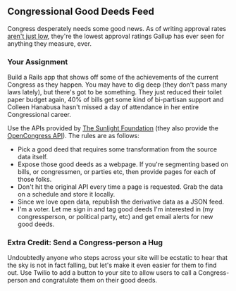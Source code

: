 ## Congressional Good Deeds Feed

Congress desperately needs some good news. As of writing approval rates [aren't just low](http://www.gallup.com/poll/171710/public-faith-congress-falls-again-hits-historic-low.aspx), they're the lowest approval ratings Gallup has ever seen for anything they measure, ever.

### Your Assignment

Build a Rails app that shows off some of the achievements of the current Congress as they happen. You may have to dig deep (they don't pass many laws lately), but there's got to be something. They just reduced their toilet paper budget again, 40% of bills get some kind of bi-partisan support and Colleen Hanabusa hasn't missed a day of attendance in her entire Congressional career.

Use the APIs provided by [The Sunlight Foundation](https://sunlightfoundation.com/api/) (they also provide the [OpenCongress API](http://www.opencongress.org/api)). The rules are as follows:

* Pick a good deed that requires some transformation from the source data itself.
* Expose those good deeds as a webpage. If you're segmenting based on bills, or congressmen, or parties etc, then provide pages for each of those folks.
* Don't hit the original API every time a page is requested. Grab the data on a schedule and store it locally.
* Since we love open data, republish the derivative data as a JSON feed.
* I'm a voter. Let me sign in and tag good deeds I'm interested in (my congressperson, or political party, etc) and get email alerts for new good deeds.

### Extra Credit: Send a Congress-person a Hug

Undoubtedly anyone who steps across your site will be ecstatic to hear that the sky is not in fact falling, but let's make it even easier for them to find out. Use Twilio to add a button to your site to allow users to call a Congress-person and congratulate them on their good deeds.
